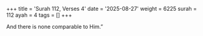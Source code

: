 +++
title = 'Surah 112, Verses 4'
date = '2025-08-27'
weight = 6225
surah = 112
ayah = 4
tags = []
+++

And there is none comparable to Him.”